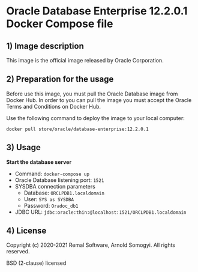 # Oracle Database Enterprise 12.2.0.1 Docker Compose file

## 1) Image description
This image is the official image released by Oracle Corporation.

## 2) Preparation for the usage
Before use this image, you must pull the Oracle Database image from Docker Hub. 
In order to you can pull the image you must accept the Oracle Terms and Conditions on Docker Hub.

Use the following command to deploy the image to your local computer:
~~~
docker pull store/oracle/database-enterprise:12.2.0.1
~~~

## 3) Usage
__Start the database server__
* Command: `docker-compose up`
* Oracle Database listening port: `1521`
* SYSDBA connection parameters
    * Database: `ORCLPDB1.localdomain`
    * User: `SYS as SYSDBA`
    * Password: `Oradoc_db1`
* JDBC URL: `jdbc:oracle:thin:@localhost:1521/ORCLPDB1.localdomain`

## 4) License
Copyright (c) 2020-2021 Remal Software, Arnold Somogyi. All rights reserved.

BSD (2-clause) licensed
